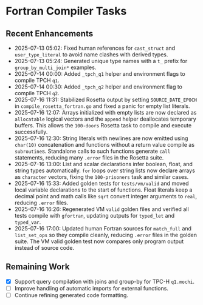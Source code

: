 # Fortran Compiler Tasks

## Recent Enhancements
- 2025-07-13 05:02: Fixed human references for `cast_struct` and `user_type_literal` to avoid name clashes with derived types.
- 2025-07-13 05:24: Generated unique type names with a `t_` prefix for `group_by_multi_join*` examples.
- 2025-07-14 00:00: Added `_tpch_q1` helper and environment flags to compile TPCH `q1`.
- 2025-07-14 00:30: Added `_tpch_q2` helper and environment flag to compile TPCH `q2`.
- 2025-07-16 11:31: Stabilized Rosetta output by setting `SOURCE_DATE_EPOCH` in
  `compile_rosetta_fortran.go` and fixed a panic for empty list literals.
- 2025-07-16 12:07: Arrays initialized with empty lists are now declared as
  `allocatable` logical vectors and the `append` helper deallocates temporary
  buffers. This allows the `100-doors` Rosetta task to compile and execute
  successfully.
- 2025-07-16 12:30: String literals with newlines are now emitted using
  `char(10)` concatenation and functions without a return value compile as
  `subroutine`s. Standalone calls to such functions generate `call` statements,
  reducing many `.error` files in the Rosetta suite.
- 2025-07-16 13:00: List and scalar declarations infer boolean, float, and
  string types automatically. `for` loops over string lists now declare arrays as
  `character` vectors, fixing the `100-prisoners` task and similar cases.
- 2025-07-16 15:33: Added golden tests for `tests/vm/valid` and moved local
  variable declarations to the start of functions. Float literals keep a decimal
  point and math calls like `sqrt` convert integer arguments to `real`, reducing
  `.error` files.
- 2025-07-16 16:26: Regenerated VM `valid` golden files and verified all tests
  compile with `gfortran`, updating outputs for `typed_let` and `typed_var`.
- 2025-07-16 17:00: Updated human Fortran sources for `match_full` and
  `list_set_ops` so they compile cleanly, reducing `.error` files in the
  golden suite. The VM valid golden test now compares only program output
  instead of source code.

## Remaining Work
- [x] Support query compilation with joins and group-by for TPC-H `q1.mochi`.
- [ ] Improve handling of automatic imports for external functions.
- [ ] Continue refining generated code formatting.

